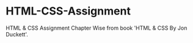 # HTML-CSS-Assignment
HTML &amp; CSS Assignment Chapter Wise from book 'HTML &amp; CSS By Jon Duckett'.
